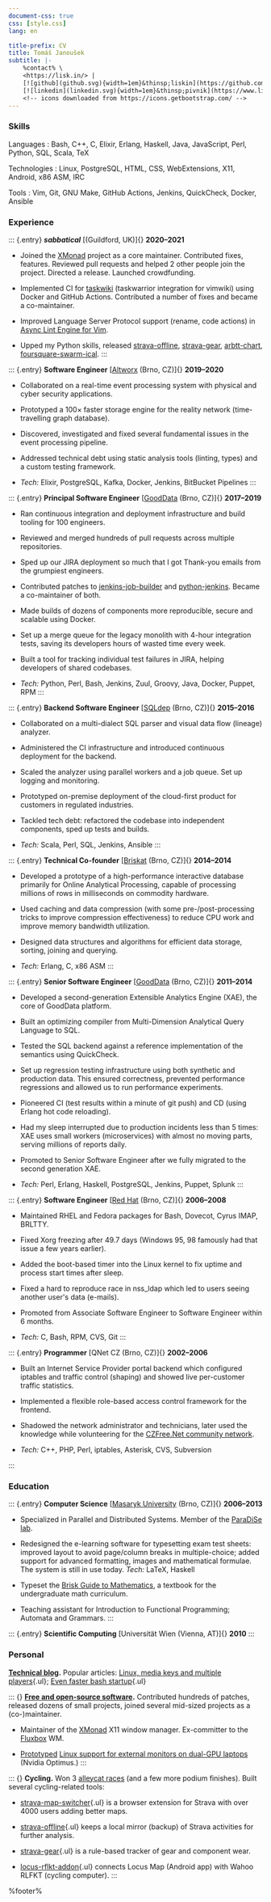 ```yaml
---
document-css: true
css: [style.css]
lang: en

title-prefix: CV
title: Tomáš Janoušek
subtitle: |-
    %contact% \
    <https://lisk.in/> |
    [![github](github.svg){width=1em}&thinsp;liskin](https://github.com/liskin) |
    [![linkedin](linkedin.svg){width=1em}&thinsp;pivnik](https://www.linkedin.com/in/pivnik)
    <!-- icons downloaded from https://icons.getbootstrap.com/ -->
---
```


<!--
Tomáš is a polyglot programmer with almost two decades of experience in the industry. He's worked with databases (including a columnar database startup), networks, CI infrastructure, package management, operating systems (contributed fixes to the Linux kernel), digital typesetting, and more. Tomáš is a free and open-source software enthusiast, maintainer of the XMonad window manager, and frequent contributor to many other projects.
-->

### Skills

Languages
: <!-- -->
Bash,
C++,
C,
Elixir,
Erlang,
Haskell,
Java,
JavaScript,
Perl,
Python,
SQL,
Scala,
TeX

Technologies
: <!-- -->
Linux,
PostgreSQL,
HTML,
CSS,
WebExtensions,
X11,
Android,
x86 ASM,
IRC

Tools
: <!-- -->
Vim,
Git,
GNU Make,
GitHub Actions,
Jenkins,
QuickCheck,
Docker,
Ansible

### Experience

::: {.entry}
_**sabbatical**_
[(Guildford, UK)]{}
**2020–2021**

* Joined the [XMonad](https://xmonad.org/) project as a core maintainer. Contributed fixes, features. Reviewed pull requests and helped 2 other people join the project. Directed a release. Launched crowdfunding.

* Implemented CI for [taskwiki](https://github.com/tools-life/taskwiki/) (taskwarrior integration for vimwiki) using Docker and GitHub Actions. Contributed a number of fixes and became a co-maintainer.

* Improved Language Server Protocol support (rename, code actions) in [Async Lint Engine for Vim](https://github.com/dense-analysis/ale).

* Upped my Python skills, released [strava-offline](https://pypi.org/project/strava-offline/), [strava-gear](https://pypi.org/project/strava-gear/), [arbtt-chart](https://pypi.org/project/arbtt-chart/), [foursquare-swarm-ical](https://pypi.org/project/foursquare-swarm-ical/).
:::

::: {.entry}
**Software Engineer**
[[Altworx](https://www.altworx.com/) (Brno, CZ)]{}
**2019–2020**

* Collaborated on a real-time event processing system with physical and cyber security applications.

* Prototyped a 100× faster storage engine for the reality network (time-travelling graph database).

* Discovered, investigated and fixed several fundamental issues in the event processing pipeline.

* Addressed technical debt using static analysis tools (linting, types) and a custom testing framework.

* _Tech:_ Elixir, PostgreSQL, Kafka, Docker, Jenkins, BitBucket Pipelines
:::

::: {.entry}
**Principal Software Engineer**
[[GoodData](https://www.gooddata.com/) (Brno, CZ)]{}
**2017–2019**

* Ran continuous integration and deployment infrastructure and build tooling for 100 engineers.

* Reviewed and merged hundreds of pull requests across multiple repositories.

* Sped up our JIRA deployment so much that I got Thank-you emails from the grumpiest engineers.

* Contributed patches to [jenkins-job-builder](https://docs.openstack.org/infra/jenkins-job-builder/) and [python-jenkins](https://pypi.org/project/python-jenkins/). Became a co-maintainer of both.

* Made builds of dozens of components more reproducible, secure and scalable using Docker.

* Set up a merge queue for the legacy monolith with 4-hour integration tests, saving its developers hours of wasted time every week.

* Built a tool for tracking individual test failures in JIRA, helping developers of shared codebases.

* _Tech:_ Python, Perl, Bash, Jenkins, Zuul, Groovy, Java, Docker, Puppet, RPM
:::

<!--
::: {.entry}
**Software Engineer**
[[iXperta](https://www.ixperta.com/) (Brno, CZ)]{}
**2016–2017**

* Developed a modern solution for business telephony.

* Ported the desktop agent to Windows.

* Implemented OAuth2 for the backend.

* _Tech:_ Haskell, Asterisk, Jenkins, Ansible
:::
-->

::: {.entry}
**Backend Software Engineer**
[[SQLdep](https://www.sqldep.com/) (Brno, CZ)]{}
**2015–2016**

* Collaborated on a multi-dialect SQL parser and visual data flow (lineage) analyzer.

* Administered the CI infrastructure and introduced continuous deployment for the backend.

* Scaled the analyzer using parallel workers and a job queue. Set up logging and monitoring.

* Prototyped on-premise deployment of the cloud-first product for customers in regulated industries.

* Tackled tech debt: refactored the codebase into independent components, sped up tests and builds.

* _Tech:_ Scala, Perl, SQL, Jenkins, Ansible
:::

::: {.entry}
**Technical Co-founder**
[[Briskat](https://www.briskat.com/) (Brno, CZ)]{}
**2014–2014**

* Developed a prototype of a high-performance interactive database primarily for Online Analytical Processing, capable of processing millions of rows in milliseconds on commodity hardware.

* Used caching and data compression (with some pre-/post-processing tricks to improve compression effectiveness) to reduce CPU work and improve memory bandwidth utilization.

* Designed data structures and algorithms for efficient data storage, sorting, joining and querying.

* _Tech:_ Erlang, C, x86 ASM
:::

::: {.entry}
**Senior Software Engineer**
[[GoodData](https://www.gooddata.com/) (Brno, CZ)]{}
**2011–2014**

* Developed a second-generation Extensible Analytics Engine (XAE), the core of GoodData platform.

* Built an optimizing compiler from Multi-Dimension Analytical Query Language to SQL.

* Tested the SQL backend against a reference implementation of the semantics using QuickCheck.

* Set up regression testing infrastructure using both synthetic and production data. This ensured correctness, prevented performance regressions and allowed us to run performance experiments.

* Pioneered CI (test results within a minute of git push) and CD (using Erlang hot code reloading).

* Had my sleep interrupted due to production incidents less than 5 times: XAE uses small workers (microservices) with almost no moving parts, serving millions of reports daily.

* Promoted to Senior Software Engineer after we fully migrated to the second generation XAE.

* _Tech:_ Perl, Erlang, Haskell, PostgreSQL, Jenkins, Puppet, Splunk
:::

::: {.entry}
**Software Engineer**
[[Red Hat](https://www.redhat.com/en) (Brno, CZ)]{}
**2006–2008**

* Maintained RHEL and Fedora packages for Bash, Dovecot, Cyrus IMAP, BRLTTY.

* Fixed Xorg freezing after 49.7 days (Windows 95, 98 famously had that issue a few years earlier).

* Added the boot-based timer into the Linux kernel to fix uptime and process start times after sleep.

* Fixed a hard to reproduce race in nss\_ldap which led to users seeing another user's data (e-mails).

* Promoted from Associate Software Engineer to Software Engineer within 6 months.

* _Tech:_ C, Bash, RPM, CVS, Git
:::

::: {.entry}
**Programmer**
[QNet CZ (Brno, CZ)]{}
**2002–2006**

* Built an Internet Service Provider portal backend which configured iptables and traffic control (shaping) and showed live per-customer traffic statistics.

* Implemented a flexible role-based access control framework for the frontend.

* Shadowed the network administrator and technicians, later used the knowledge while volunteering for the [CZFree.Net community network](https://translate.google.com/translate?sl=cs&tl=en&u=https://cs.wikipedia.org/wiki/CZFree.Net).

* _Tech:_ C++, PHP, Perl, iptables, Asterisk, CVS, Subversion

<!-- * Developed a call pricing plugin for the Asterisk VoIP gateway. -->
:::

### Education

::: {.entry}
**Computer Science**
[[Masaryk University](https://www.fi.muni.cz/index.html.en) (Brno, CZ)]{}
**2006–2013**

* Specialized in Parallel and Distributed Systems. Member of the [ParaDiSe lab](https://paradise.fi.muni.cz/).

* Redesigned the e-learning software for typesetting exam test sheets: improved layout to avoid page/column breaks in multiple-choice; added support for advanced formatting, images and mathematical formulae. The system is still in use today. _Tech:_ LaTeX, Haskell

* Typeset the [Brisk Guide to Mathematics](https://is.muni.cz/publication/1122631/cs/Matematika-drsne-a-svizne/Slovak-Panak-Bulant?lang=en), a textbook for the undergraduate math curriculum.

* Teaching assistant for Introduction to Functional Programming; Automata and Grammars.
:::

::: {.entry}
**Scientific Computing**
[Universität Wien (Vienna, AT)]{}
**2010**
:::

### Personal

**[Technical blog](https://lisk.in/).**
Popular articles:
[Linux, media keys and multiple players](https://work.lisk.in/2020/05/06/linux-media-control.html){.ul};
[Even faster bash startup](https://work.lisk.in/2020/11/20/even-faster-bash-startup.html){.ul}

::: {}
**[Free and open-source software](https://work.lisk.in/about/#my-foss-contributions).**
Contributed hundreds of patches, released dozens of small projects, joined
several mid-sized projects as a (co-)maintainer.

* Maintainer of the [XMonad](https://xmonad.org/) X11 window manager. Ex-committer to the [Fluxbox](https://github.com/fluxbox/fluxbox) WM.

* [Prototyped](https://github.com/liskin/hybrid-screenclone) [Linux support for external monitors on dual-GPU laptops](https://gitlab.freedesktop.org/xorg/driver/xf86-video-intel/-/commit/8067255dc9185e85b110254ffbea4d9682d3aa2d) (Nvidia Optimus.)
:::

::: {}
**Cycling.**
Won 3 [alleycat races](https://en.wikipedia.org/wiki/Alleycat_race) (and a few more podium finishes).
Built several cycling-related tools:

* [strava-map-switcher](https://github.com/liskin/strava-map-switcher){.ul} is a browser extension for Strava with over 4000 users adding better maps.

* [strava-offline](https://github.com/liskin/strava-offline){.ul} keeps a local mirror (backup) of Strava activities for further analysis.

* [strava-gear](https://github.com/liskin/strava-gear){.ul} is a rule-based tracker of gear and component wear.

* [locus-rflkt-addon](https://github.com/liskin/locus-rflkt-addon){.ul} connects Locus Map (Android app) with Wahoo RLFKT (cycling computer).
:::

<footer><p>%footer%</p></footer>

<!--
::: {.chrome-load-fonts}
sš **sš** _sš_ _**sš**_
:::
-->
